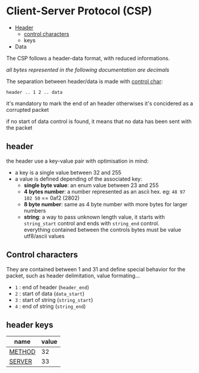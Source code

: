 # Client-Server Protocol (CSP)
- [Header](#header)
  - [control characters](#control-characters)
  - keys
- Data


The CSP follows a header-data format, with reduced informations.

*all bytes represented in the following documentation are decimals*


The separation between header/data is made with [control char](#control-characters):
```
header .. 1 2 .. data
```
it's mandatory to mark the end of an header otherwises it's concidered as a corrupted packet

if no start of data control is found, it means that no data has been sent with the packet

## header
the header use a key-value pair with optimisation in mind:
  - a key is a single value between 32 and 255
  - a value is defined depending of the associated key:
    - **single byte value**: an enum value between 23 and 255
    - **4 bytes number**: a number represented as an ascii hex. eg: `48 97 102 50` == 0af2 (2802)
    - **8 byte number**: same as 4 byte number with more bytes for larger numbers
    - **string**: a way to pass unknown length value, it starts with `string_start` control and ends with `string_end` control.<br>
    everything contained between the controls bytes must be value utf8/ascii values


## Control characters
They are contained between 1 and 31 and define special behavior for the packet, such as header delimitation, value formating...
- `1` : end of header (`header_end`)
- `2` : start of data (`data_start`)
- `3` : start of string (`string_start`)
- `4` : end of string (`string_end`)

## header keys
name|value
----|-----
[METHOD](./headers/method.md) | 32
[SERVER](./headers/server.md) | 33
